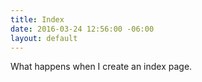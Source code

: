 ```yaml
---
title: Index
date: 2016-03-24 12:56:00 -06:00
layout: default
---
```


What happens when I create an index page.